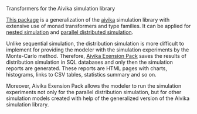 Transformers for the Aivika simulation library

[This package](http://hackage.haskell.org/package/aivika-transformers) is a generalization of 
the [aivika](http://hackage.haskell.org/package/aivika) simulation library with extensive use 
of monad transformers and type families. It can be applied for 
[nested simulation](http://hackage.haskell.org/package/aivika-branches) and 
[parallel distributed simulation](http://hackage.haskell.org/package/aivika-distributed).

Unlike sequential simulation, the distribution simulation is more difficult to implement for
providing the modeler with the simulation experiments by the Monte-Carlo method. Therefore, 
[Aivika Exension Pack](http://www.aivikasoft.com/en/products/aivika-extension-pack.html)
saves the results of distribution simulation in SQL databases
and only then the simulation reports are generated. These reports are HTML pages
with charts, histograms, links to CSV tables, statistics summary and so on.

Moreover, Aivika Exension Pack allows the modeler to run the simulation experiments 
not only for the parallel distribution simulation, but for other simulation models
created with help of the generalized version of the Aivika simulation library.
